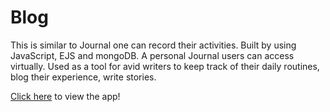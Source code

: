 # Blog
This is similar to Journal one can record their activities. Built by using JavaScript, EJS and mongoDB. A personal Journal users can access virtually. Used as a tool for avid writers to keep track of their daily routines, blog their experience, write stories.
<p><a href="https://blog-1oo7.onrender.com/">Click here</a> to view the app!</p>
